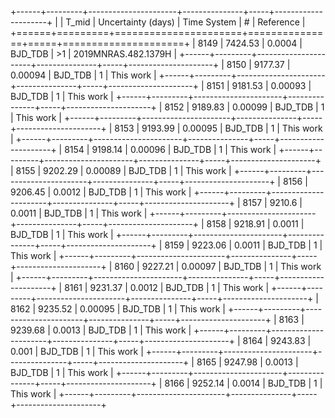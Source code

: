 +------+---------+----------------------+---------------+-----+---------------------+
|      |   T_mid |   Uncertainty (days) | Time System   | #   | Reference           |
+======+=========+======================+===============+=====+=====================+
| 8149 | 7424.53 |              0.0004  | BJD_TDB       | >1  | 2019MNRAS.482.1379H |
+------+---------+----------------------+---------------+-----+---------------------+
| 8150 | 9177.37 |              0.00094 | BJD_TDB       | 1   | This work           |
+------+---------+----------------------+---------------+-----+---------------------+
| 8151 | 9181.53 |              0.00093 | BJD_TDB       | 1   | This work           |
+------+---------+----------------------+---------------+-----+---------------------+
| 8152 | 9189.83 |              0.00099 | BJD_TDB       | 1   | This work           |
+------+---------+----------------------+---------------+-----+---------------------+
| 8153 | 9193.99 |              0.00095 | BJD_TDB       | 1   | This work           |
+------+---------+----------------------+---------------+-----+---------------------+
| 8154 | 9198.14 |              0.00096 | BJD_TDB       | 1   | This work           |
+------+---------+----------------------+---------------+-----+---------------------+
| 8155 | 9202.29 |              0.00089 | BJD_TDB       | 1   | This work           |
+------+---------+----------------------+---------------+-----+---------------------+
| 8156 | 9206.45 |              0.0012  | BJD_TDB       | 1   | This work           |
+------+---------+----------------------+---------------+-----+---------------------+
| 8157 | 9210.6  |              0.0011  | BJD_TDB       | 1   | This work           |
+------+---------+----------------------+---------------+-----+---------------------+
| 8158 | 9218.91 |              0.0011  | BJD_TDB       | 1   | This work           |
+------+---------+----------------------+---------------+-----+---------------------+
| 8159 | 9223.06 |              0.0011  | BJD_TDB       | 1   | This work           |
+------+---------+----------------------+---------------+-----+---------------------+
| 8160 | 9227.21 |              0.00097 | BJD_TDB       | 1   | This work           |
+------+---------+----------------------+---------------+-----+---------------------+
| 8161 | 9231.37 |              0.0012  | BJD_TDB       | 1   | This work           |
+------+---------+----------------------+---------------+-----+---------------------+
| 8162 | 9235.52 |              0.00095 | BJD_TDB       | 1   | This work           |
+------+---------+----------------------+---------------+-----+---------------------+
| 8163 | 9239.68 |              0.0013  | BJD_TDB       | 1   | This work           |
+------+---------+----------------------+---------------+-----+---------------------+
| 8164 | 9243.83 |              0.001   | BJD_TDB       | 1   | This work           |
+------+---------+----------------------+---------------+-----+---------------------+
| 8165 | 9247.98 |              0.0013  | BJD_TDB       | 1   | This work           |
+------+---------+----------------------+---------------+-----+---------------------+
| 8166 | 9252.14 |              0.0014  | BJD_TDB       | 1   | This work           |
+------+---------+----------------------+---------------+-----+---------------------+